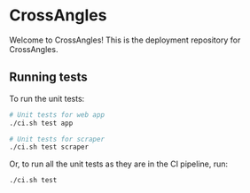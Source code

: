 # CrossAngles

Welcome to CrossAngles! This is the deployment repository for CrossAngles.

## Running tests

To run the unit tests:

```bash
# Unit tests for web app
./ci.sh test app

# Unit tests for scraper
./ci.sh test scraper
```

Or, to run all the unit tests as they are in the CI pipeline, run:

```bash
./ci.sh test
```
